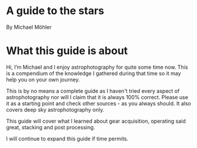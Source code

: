 # A guide to the stars
By Michael Möhler

# What this guide is about
Hi, I’m Michael and I enjoy astrophotography for quite some time now. This is a compendium of the knowledge I gathered during that time so it may help you on your own journey.

This is by no means a complete guide as I haven't tried every aspect of astrophotography nor will I claim that it is  always 100% correct. Please use it as a starting point and check other sources - as you always should. It also covers deep sky astrophotography only.

This guide will cover what I learned about gear acquisition, operating said great, stacking and post processing.

I will continue to expand this guide if time permits. 
